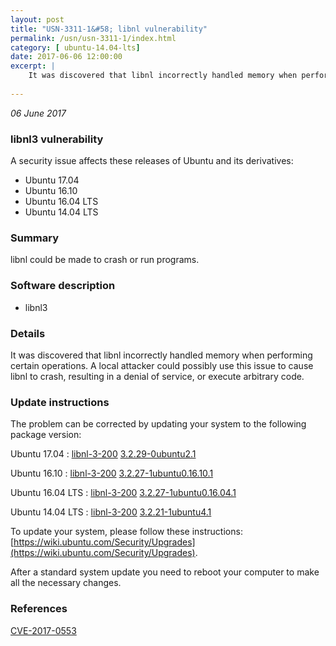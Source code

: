 ```yaml
---
layout: post
title: "USN-3311-1&#58; libnl vulnerability"
permalink: /usn/usn-3311-1/index.html
category: [ ubuntu-14.04-lts]
date: 2017-06-06 12:00:00
excerpt: |
    It was discovered that libnl incorrectly handled memory when performing certain operations. A local attacker could possibly use this issue to cause libnl to crash, resulting in a denial of service, or execute arbitrary code. 
    
--- 
```

 
 

*06 June 2017*

### libnl3 vulnerability

A security issue affects these releases of Ubuntu and its derivatives:

* Ubuntu 17.04
* Ubuntu 16.10
* Ubuntu 16.04 LTS
* Ubuntu 14.04 LTS

### Summary

libnl could be made to crash or run programs. 

### Software description

* libnl3 

### Details

It was discovered that libnl incorrectly handled memory when performing certain operations. A local attacker could possibly use this issue to cause libnl to crash, resulting in a denial of service, or execute arbitrary code. 

### Update instructions

The problem can be corrected by updating your system to the following package version:

Ubuntu 17.04
 : [libnl-3-200](https://launchpad.net/ubuntu/+source/libnl3) <span> [3.2.29-0ubuntu2.1](https://launchpad.net/ubuntu/+source/libnl3/3.2.29-0ubuntu2.1) </span> 

Ubuntu 16.10
 : [libnl-3-200](https://launchpad.net/ubuntu/+source/libnl3) <span> [3.2.27-1ubuntu0.16.10.1](https://launchpad.net/ubuntu/+source/libnl3/3.2.27-1ubuntu0.16.10.1) </span> 

Ubuntu 16.04 LTS
 : [libnl-3-200](https://launchpad.net/ubuntu/+source/libnl3) <span> [3.2.27-1ubuntu0.16.04.1](https://launchpad.net/ubuntu/+source/libnl3/3.2.27-1ubuntu0.16.04.1) </span> 

Ubuntu 14.04 LTS
 : [libnl-3-200](https://launchpad.net/ubuntu/+source/libnl3) <span> [3.2.21-1ubuntu4.1](https://launchpad.net/ubuntu/+source/libnl3/3.2.21-1ubuntu4.1) </span> 

To update your system, please follow these instructions: [https://wiki.ubuntu.com/Security/Upgrades](https://wiki.ubuntu.com/Security/Upgrades).

After a standard system update you need to reboot your computer to make all the necessary changes. 

### References

 
 [CVE-2017-0553](http://people.ubuntu.com/~ubuntu-security/cve/CVE-2017-0553)
 

